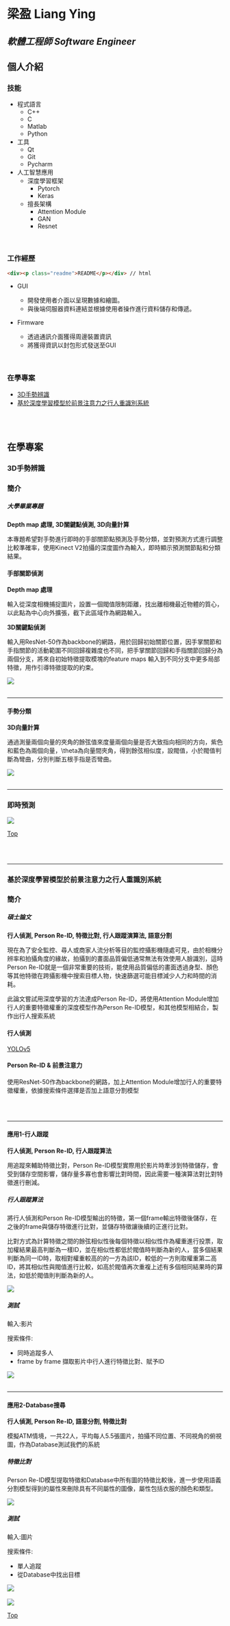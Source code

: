 # 梁盈 Liang Ying
## *軟體工程師 Software Engineer*

## 個人介紹


### 技能
* 程式語言
  * C++
  * C 
  * Matlab 
  * Python
* 工具
  * Qt
  * Git
  * Pycharm
* 人工智慧應用
  * 深度學習框架
    * Pytorch
    * Keras
  * 擅長架構
    * Attention Module
    * GAN
    * Resnet
<br>  
      
### 工作經歷

```html
<div><p class="readme">README</p></div> // html
```

* GUI
  * 開發使用者介面以呈現數據和繪圖。
  * 與後端伺服器資料連結並根據使用者操作進行資料儲存和傳遞。
  
* Firmware
  * 透過通訊介面獲得周邊裝置資訊
  * 將獲得資訊以封包形式發送至GUI
  
<br>  

### 在學專案
- [3D手勢辨識](#3d手勢辨識)
- [基於深度學習模型於前景注意力之行人重識別系統](#基於深度學習模型於前景注意力之行人重識別系統)

<br>
<br>

## 在學專案

### 3D手勢辨識
### 簡介
##### 大學畢業專題

**Depth map 處理, 3D關鍵點偵測, 3D向量計算**

本專題希望對手勢進行即時的手部關節點預測及手勢分類，並對預測方式進行調整比較準確率，使用Kinect V2拍攝的深度圖作為輸入，即時顯示預測關節點和分類結果。
#### 手部關節偵測
**Depth map 處理**

輸入從深度相機捕捉圖片，設置一個閥值限制距離，找出離相機最近物體的質心，以此點為中心向外擴張，截下此區域作為網路輸入。
  
**3D關鍵點偵測**

輸入用ResNet-50作為backbone的網路，用於回歸初始關節位置，因手掌關節和手指關節的活動範圍不同回歸複雜度也不同，把手掌關節回歸和手指關節回歸分為兩個分支，將來自初始特徵提取模塊的feature maps 輸入到不同分支中更多局部特徵，用作引導特徵提取的約束。


<img src="/images/depthmap2point.gif"/>
<br>
<br>

---

#### 手勢分類
**3D向量計算**

通過測量兩個向量的夾角的餘弦值來度量兩個向量是否大致指向相同的方向，紫色和藍色為兩個向量，\theta為向量間夾角，得到餘弦相似度，設閥值，小於閥值判斷為彎曲，分別判斷五根手指是否彎曲。

<img src="/images/gesture.gif"/>
<br>
<br>

---

### 即時預測
<img src="/images/handc.gif"/>

[Top](#梁盈-liang-ying)
<br>

<br>
<br>

---

### 基於深度學習模型於前景注意力之行人重識別系統
### 簡介
##### 碩士論文

**行人偵測, Person Re-ID, 特徵比對, 行人跟蹤演算法, 語意分割**

現在為了安全監控、尋人或商家人流分析等目的監控攝影機隨處可見，由於相機分辨率和拍攝角度的緣故，拍攝到的畫面品質偏低通常無法有效使用人臉識別，這時Person Re-ID就是一個非常重要的技術，能使用品質偏低的畫面透過身型、顏色等其他特徵在跨攝影機中搜索目標人物，快速篩選可能目標減少人力和時間的消耗。 

此論文嘗試用深度學習的方法達成Person Re-ID，將使用Attention Module增加行人的重要特徵權重的深度模型作為Person Re-ID模型，和其他模型相結合，製作出行人搜索系統

#### 行人偵測
[YOLOv5](https://github.com/ultralytics/yolov5)

#### Person Re-ID & 前景注意力
使用ResNet-50作為backbone的網路，加上Attention Module增加行人的重要特徵權重，依據搜索條件選擇是否加上語意分割模型

<br>
<br>

---

#### 應用1-行人跟蹤

**行人偵測, Person Re-ID, 行人跟蹤算法**

用追蹤來輔助特徵比對，Person Re-ID模型實際用於影片時牽涉到特徵儲存，會受到儲存空間影響，儲存量多寡也會影響比對時間，因此需要一種演算法對比對特徵進行刪減。

##### 行人跟蹤算法

將行人偵測和Person Re-ID模型輸出的特徵，第一個frame輸出特徵後儲存，在之後的frame與儲存特徵進行比對，並儲存特徵讓後續的正進行比對。

比對方式為計算特徵之間的餘弦相似性後每個特徵以相似性作為權重進行投票，取加權結果最高判斷為一樣ID，並在相似性都低於閥值時判斷為新的人，當多個結果判斷為同一ID時，取相對權重較高的的一方為該ID，較低的一方則取權重第二高ID，將其相似性與閥值進行比較，如高於閥值再次重複上述有多個相同結果時的算法，如低於閥值則判斷為新的人。

<img src="/images/reidflow.gif"/>
<br>

##### 測試
輸入:影片

搜索條件:
* 同時追蹤多人
* frame by frame 擷取影片中行人進行特徵比對、賦予ID

<img src="/images/terrace1-c1.gif"/>

<br>
<br>

---

#### 應用2-Database搜尋

**行人偵測, Person Re-ID, 語意分割, 特徵比對**

模擬ATM情境，一共22人，平均每人5.5張圖片，拍攝不同位置、不同視角的俯視圖，作為Database測試我們的系統

##### 特徵比對

Person Re-ID模型提取特徵和Database中所有圖的特徵比較後，進一步使用語義分割模型得到的屬性來刪除具有不同屬性的圖像，屬性包括衣服的顏色和類型。

<img src="/images/Retrieval.png"/>

##### 測試

輸入:圖片

搜索條件:
* 單人追蹤
* 從Database中找出目標

<img src="/images/white.jpg"/>
<br>
<br>
<img src="/images/yellow.jpg"/>

[Top](#梁盈-liang-ying)